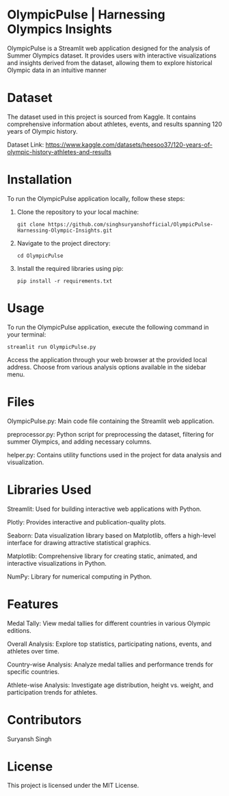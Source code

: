 # OlympicPulse | Harnessing Olympics Insights
OlympicPulse is a Streamlit web application designed for the analysis of Summer Olympics dataset. It provides users with interactive visualizations and insights derived from the dataset, allowing them to explore historical Olympic data in an intuitive manner


# Dataset
The dataset used in this project is sourced from Kaggle. It contains comprehensive information about athletes, events, and results spanning 120 years of Olympic history.

Dataset Link: https://www.kaggle.com/datasets/heesoo37/120-years-of-olympic-history-athletes-and-results

# Installation
To run the OlympicPulse application locally, follow these steps:

1. Clone the repository to your local machine:

       git clone https://github.com/singhsuryanshofficial/OlympicPulse-Harnessing-Olympic-Insights.git

2. Navigate to the project directory:

       cd OlympicPulse

3. Install the required libraries using pip:

       pip install -r requirements.txt
   
# Usage
To run the OlympicPulse application, execute the following command in your terminal:

    streamlit run OlympicPulse.py

Access the application through your web browser at the provided local address. Choose from various analysis options available in the sidebar menu.

# Files
OlympicPulse.py:  Main code file containing the Streamlit web application.

preprocessor.py: Python script for preprocessing the dataset, filtering for summer Olympics, and adding necessary columns.

helper.py: Contains utility functions used in the project for data analysis and visualization.

# Libraries Used
Streamlit: Used for building interactive web applications with Python.

Plotly: Provides interactive and publication-quality plots.

Seaborn: Data visualization library based on Matplotlib, offers a high-level interface for drawing attractive statistical graphics.

Matplotlib: Comprehensive library for creating static, animated, and interactive visualizations in Python.

NumPy: Library for numerical computing in Python.

# Features
Medal Tally: View medal tallies for different countries in various Olympic editions.

Overall Analysis: Explore top statistics, participating nations, events, and athletes over time.

Country-wise Analysis: Analyze medal tallies and performance trends for specific countries.

Athlete-wise Analysis: Investigate age distribution, height vs. weight, and participation trends for athletes.

# Contributors
Suryansh Singh

# License
This project is licensed under the MIT License.
